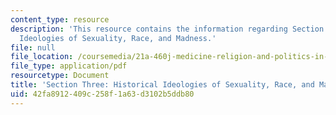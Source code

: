```yaml
---
content_type: resource
description: 'This resource contains the information regarding Section Three: Historical
  Ideologies of Sexuality, Race, and Madness.'
file: null
file_location: /coursemedia/21a-460j-medicine-religion-and-politics-in-africa-and-the-african-diaspora-spring-2005/42fa8912409c258f1a63d3102b5ddb80_MIT21A_460JS05_2_24_5_460j.pdf
file_type: application/pdf
resourcetype: Document
title: 'Section Three: Historical Ideologies of Sexuality, Race, and Madness'
uid: 42fa8912-409c-258f-1a63-d3102b5ddb80
---
```

